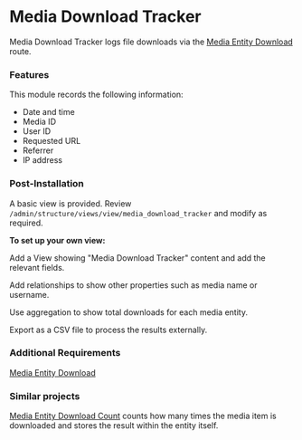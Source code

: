 # Media Download Tracker

Media Download Tracker logs file downloads via the [Media Entity Download](https://www.drupal.org/project/media_entity_download) route.

### Features

This module records the following information:

*   Date and time
*   Media ID
*   User ID
*   Requested URL
*   Referrer
*   IP address

### Post-Installation

A basic view is provided.  Review `/admin/structure/views/view/media_download_tracker` and modify as required.

**To set up your own view:**

Add a View showing "Media Download Tracker" content and add the relevant fields.

Add relationships to show other properties such as media name or username.

Use aggregation to show total downloads for each media entity.

Export as a CSV file to process the results externally.

### Additional Requirements

[Media Entity Download](https://www.drupal.org/project/media_entity_download)

### Similar projects

[Media Entity Download Count](https://www.drupal.org/project/media_entity_download_count) counts how many times the media item is downloaded and stores the result within the entity itself.